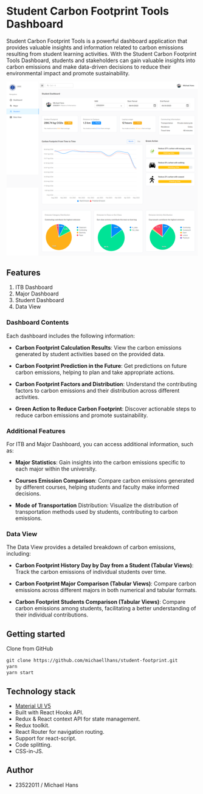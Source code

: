 # Student Carbon Footprint Tools Dashboard

Student Carbon Footprint Tools is a powerful dashboard application that provides valuable insights and information related to carbon emissions resulting from student learning activities. With the Student Carbon Footprint Tools Dashboard, students and stakeholders can gain valuable insights into carbon emissions and make data-driven decisions to reduce their environmental impact and promote sustainability.

![Student Carbon Footprint UI](assets/app.png)

## Features
1. ITB Dashboard
2. Major Dashboard
3. Student Dashboard
4. Data View

### Dashboard Contents
Each dashboard includes the following information:

* **Carbon Footprint Calculation Results**: View the carbon emissions generated by student activities based on the provided data.

* **Carbon Footprint Prediction in the Future**: Get predictions on future carbon emissions, helping to plan and take appropriate actions.

* **Carbon Footprint Factors and Distribution**: Understand the contributing factors to carbon emissions and their distribution across different activities.

* **Green Action to Reduce Carbon Footprint**: Discover actionable steps to reduce carbon emissions and promote sustainability.

### Additional Features
For ITB and Major Dashboard, you can access additional information, such as:

* **Major Statistics**: Gain insights into the carbon emissions specific to each major within the university.

* **Courses Emission Comparison**: Compare carbon emissions generated by different courses, helping students and faculty make informed decisions.

* **Mode of Transportation** Distribution: Visualize the distribution of transportation methods used by students, contributing to carbon emissions.

### Data View
The Data View provides a detailed breakdown of carbon emissions, including:

* **Carbon Footprint History Day by Day from a Student (Tabular Views)**: Track the carbon emissions of individual students over time.

* **Carbon Footprint Major Comparison (Tabular Views)**: Compare carbon emissions across different majors in both numerical and tabular formats.

* **Carbon Footprint Students Comparison (Tabular Views)**: Compare carbon emissions among students, facilitating a better understanding of their individual contributions.

## Getting started

Clone from GitHub

```
git clone https://github.com/michaellhans/student-footprint.git
yarn
yarn start
```

## Technology stack

-   [Material UI V5](https://mui.com/core/)
-   Built with React Hooks API.
-   Redux & React context API for state management.
-   Redux toolkit.
-   React Router for navigation routing.
-   Support for react-script.
-   Code splitting.
-   CSS-in-JS.

## Author

* 23522011 / Michael Hans

